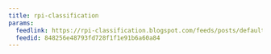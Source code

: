 ```yaml
---
title: rpi-classification
params:
  feedlink: https://rpi-classification.blogspot.com/feeds/posts/default
  feedid: 848256e48793fd728f1f1e91b6a60a84
---
```

